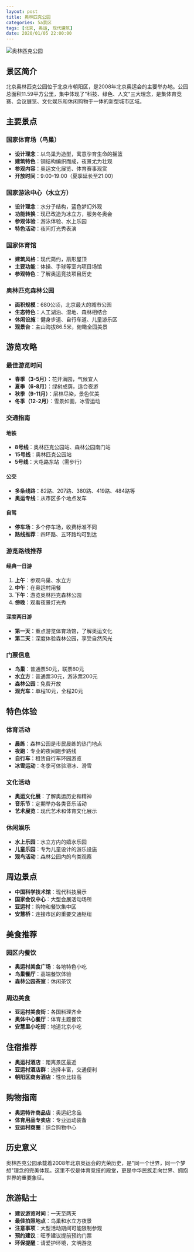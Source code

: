 ```yaml
---
layout: post
title: 奥林匹克公园
categories: 5a景区
tags: [北京, 奥运, 现代建筑]
date: 2020/01/05 22:00:00
---
```


![奥林匹克公园](https://image.sideproject.cn/5a/olympic-park.jpg)

## 景区简介

北京奥林匹克公园位于北京市朝阳区，是2008年北京奥运会的主要举办地。公园总面积11.59平方公里，集中体现了"科技、绿色、人文"三大理念，是集体育竞赛、会议展览、文化娱乐和休闲购物于一体的新型城市区域。

## 主要景点

### 国家体育场（鸟巢）
- **设计理念**：以鸟巢为造型，寓意孕育生命的摇篮
- **建筑特色**：钢结构编织而成，夜景尤为壮观
- **参观内容**：奥运文化展览、体育赛事观赏
- **开放时间**：9:00-19:00（夏季延长至21:00）

### 国家游泳中心（水立方）
- **设计理念**：水分子结构，蓝色梦幻外观
- **功能转换**：现已改造为冰立方，服务冬奥会
- **参观体验**：游泳体验、水上乐园
- **特色活动**：夜间灯光秀表演

### 国家体育馆
- **建筑风格**：现代简约，扇形屋顶
- **主要功能**：体操、手球等室内项目场馆
- **参观特色**：了解奥运竞技项目历史

### 奥林匹克森林公园
- **面积规模**：680公顷，北京最大的城市公园
- **生态特色**：人工湖泊、湿地、森林相结合
- **休闲设施**：健身步道、自行车道、儿童游乐区
- **观景台**：主山海拔86.5米，俯瞰全园美景

## 游览攻略

### 最佳游览时间
- **春季（3-5月）**：花开满园，气候宜人
- **夏季（6-8月）**：绿树成荫，适合夜游
- **秋季（9-11月）**：层林尽染，景色优美
- **冬季（12-2月）**：雪景如画，冰雪运动

### 交通指南

#### 地铁
- **8号线**：奥林匹克公园站、森林公园南门站
- **15号线**：奥林匹克公园站
- **5号线**：大屯路东站（需步行）

#### 公交
- **多条线路**：82路、207路、380路、419路、484路等
- **奥运专线**：从市区多个地点发车

#### 自驾
- **停车场**：多个停车场，收费标准不同
- **路线推荐**：四环路、五环路均可到达

### 游览路线推荐

#### 经典一日游
1. **上午**：参观鸟巢、水立方
2. **中午**：在奥运村用餐
3. **下午**：游览奥林匹克森林公园
4. **傍晚**：观看夜景灯光秀

#### 深度两日游
- **第一天**：重点游览体育场馆，了解奥运文化
- **第二天**：深度体验森林公园，享受自然风光

### 门票信息

- **鸟巢**：普通票50元，联票80元
- **水立方**：普通票30元，游泳票200元
- **森林公园**：免费开放
- **观光车**：单程10元，全程20元

## 特色体验

### 体育活动
- **晨练**：森林公园是市民晨练的热门地点
- **夜跑**：专业的夜间跑步路线
- **自行车**：租赁自行车环园游览
- **冰雪运动**：冬季可体验滑冰、滑雪

### 文化活动
- **奥运文化展**：了解奥运历史和精神
- **音乐节**：定期举办各类音乐活动
- **艺术展览**：现代艺术和体育文化展示

### 休闲娱乐
- **水上乐园**：水立方内的嬉水乐园
- **儿童乐园**：专为儿童设计的游乐设施
- **观鸟活动**：森林公园内的鸟类观察

## 周边景点

- **中国科学技术馆**：现代科技展示
- **国家会议中心**：大型会展活动场所
- **亚运村**：购物和餐饮集中区
- **安慧桥**：连接市区的重要交通枢纽

## 美食推荐

### 园区内餐饮
- **奥运村美食广场**：各地特色小吃
- **鸟巢餐厅**：高端餐饮体验
- **森林公园茶室**：休闲茶饮

### 周边美食
- **亚运村美食街**：各国料理齐全
- **奥体中心餐厅**：体育主题餐饮
- **安慧里小吃街**：地道北京小吃

## 住宿推荐

- **奥运村酒店**：距离景区最近
- **亚运村酒店群**：选择丰富，交通便利
- **朝阳区商务酒店**：性价比较高

## 购物指南

- **奥运特许商品店**：奥运纪念品
- **体育用品专卖店**：专业运动装备
- **亚运村商圈**：综合购物中心

## 历史意义

奥林匹克公园承载着2008年北京奥运会的光荣历史，是"同一个世界，同一个梦想"理念的完美体现。这里不仅是体育竞技的殿堂，更是中华民族走向世界、拥抱世界的重要象征。

## 旅游贴士

- **建议游览时间**：一天至两天
- **最佳拍照地点**：鸟巢和水立方夜景
- **注意事项**：大型活动期间可能限制参观
- **预约建议**：旺季建议提前预约门票
- **环保提醒**：请爱护环境，文明游览